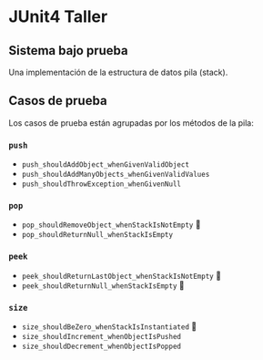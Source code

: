 # JUnit4 Taller

## Sistema bajo prueba

Una implementación de la estructura de datos pila (stack).

## Casos de prueba

Los casos de prueba están agrupadas por los métodos de la pila:

### `push`

- `push_shouldAddObject_whenGivenValidObject`
- `push_shouldAddManyObjects_whenGivenValidValues`
- `push_shouldThrowException_whenGivenNull`

### `pop`

- `pop_shouldRemoveObject_whenStackIsNotEmpty`  📌
- `pop_shouldReturnNull_whenStackIsEmpty`

### `peek`

- `peek_shouldReturnLastObject_whenStackIsNotEmpty`  📌
- `peek_shouldReturnNull_whenStackIsEmpty`  📌

### `size`

- `size_shouldBeZero_whenStackIsInstantiated`  📌
- `size_shouldIncrement_whenObjectIsPushed`
- `size_shouldDecrement_whenObjectIsPopped`

